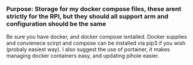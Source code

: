 ### Purpose: Storage for my docker compose files, these arent strictly for the RPI, but they should all support arm and configuration should be the same

Be sure you have docker, and docker compose isntalled. Docker supplies and convienece scirpt and compose can be installed via pip3 if you wish (probaly easiest way).
I also suggest the use of portainer, it makes managing docker containers easy, and updating pihole easier. 
